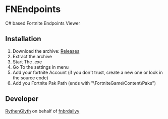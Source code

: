 # FNEndpoints
C# based Fortnite Endpoints Viewer
## Installation
1. Download the archive: [Releases](https://github.com/fnbrDailyy/FNEndpoints/releases)
2. Extract the archive
3. Start The .exe
4. Go To the settings in menu
5. Add your fortnite Account (if you don't trust, create a new one or look in the source code)
6. Add you Fortnite Pak Path (ends with "\FortniteGame\Content\Paks")
## Developer
[RythenGlyth](https://github.com/RythenGlyth/) on behalf of [fnbrdailyy](https://twitter.com/fnbrDailyy)